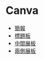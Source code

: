 # Canva

- [簡報](https://www.canva.com/design/DAGW57MY0c4/NEu9i09yAHrVRMJ0zYW1aA/edit?utm_content=DAGW57MY0c4&utm_campaign=designshare&utm_medium=link2&utm_source=sharebutton)
- [標題板](https://www.canva.com/design/DAGjQgdnUT4/rhngQG4_2EVpbruSIKBIcA/edit?utm_content=DAGjQgdnUT4&utm_campaign=designshare&utm_medium=link2&utm_source=sharebutton)
- [中間展板](https://www.canva.com/design/DAGjQizHkjg/NYc-iZ1SdiFZwy8LzCvWKg/edit?utm_content=DAGjQizHkjg&utm_campaign=designshare&utm_medium=link2&utm_source=sharebutton)
- [兩側展板](https://www.canva.com/design/DAGjQmN8WBs/hkcTC2ZJyET9R9J4_EAytw/edit?utm_content=DAGjQmN8WBs&utm_campaign=designshare&utm_medium=link2&utm_source=sharebutton)